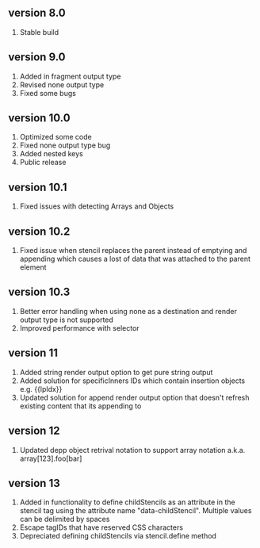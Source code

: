 version 8.0
-------------
1. Stable build

version 9.0
-------------
1. Added in fragment output type
2. Revised none output type
3. Fixed some bugs

version 10.0
-------------
1. Optimized some code
2. Fixed none output type bug 
3. Added nested keys 
4. Public release

version 10.1
-------------
1. Fixed issues with detecting Arrays and Objects

version 10.2
-------------
1. Fixed issue when stencil replaces the parent instead of emptying and appending which causes a lost of data that was attached to the parent element

version 10.3
-------------
1. Better error handling when using none as a destination and render output type is not supported
2. Improved performance with selector

version 11
-------------
1. Added string render output option to get pure string output
2. Added solution for specificInners IDs which contain insertion objects e.g. {{lpIdx}}
3. Updated solution for append render output option that doesn't refresh existing content that its appending to

version 12
-------------
1. Updated depp object retrival notation to support array notation a.k.a. array[123].foo[bar]

version 13
-------------
1. Added in functionality to define childStencils as an attribute in the stencil tag using the attribute name "data-childStencil". Multiple values can be delimited by spaces
2. Escape tagIDs that have reserved CSS characters
3. Depreciated defining childStencils via stencil.define method